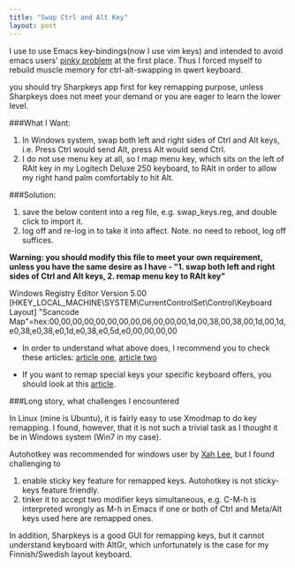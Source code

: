 ```yaml
---
title: "Swap Ctrl and Alt Key"
layout: post
---
```



I use to use Emacs key-bindings(now I use vim keys) and intended to avoid emacs users' [pinky problem](http://ergoemacs.org/emacs/emacs_pinky.html) at the first place. Thus I forced myself to rebuild muscle memory for ctrl-alt-swapping in qwert keyboard.

<div class="message">
you should try Sharpkeys app first for key remapping purpose, unless Sharpkeys does not meet your demand or you are eager to learn the lower level.
</div>

###What I Want:
1. In Windows system, swap both left and right sides of Ctrl and Alt keys, i.e. Press Ctrl would send Alt, press Alt would send Ctrl.
2. I do not use menu key at all, so I map menu key, which sits on the left of RAlt key in my Logitech Deluxe 250 keyboard, to RAlt in order to allow my right hand palm comfortably to hit Alt.

###Solution:

1. save the below content into a reg file, e.g. swap_keys.reg, and double click to import it.
2. log off and re-log in to take it into affect. Note. no need to reboot, log off suffices.

**Warning: you should modify this file to meet your own requirement, unless you have the same desire as I have - "1. swap both left and right sides of Ctrl and Alt keys, 2. remap menu key to RAlt key"**
<div class="message">
Windows Registry Editor Version 5.00
 [HKEY_LOCAL_MACHINE\SYSTEM\CurrentControlSet\Control\Keyboard Layout]
 "Scancode Map"=hex:00,00,00,00,00,00,00,00,06,00,00,00,1d,00,38,00,38,00,1d,00,1d,e0,38,e0,38,e0,1d,e0,38,e0,5d,e0,00,00,00,00
</div>


* In order to understand what above does, I recommend you to check these articles:
[article one](http://www.northcode.com/blog.php/2007/07/25/Securing-Windows-For-Use-As-A-Kiosk),
[article two](http://www.howtogeek.com/howto/windows-vista/disable-caps-lock-key-in-windows-vista/)

* If you want to remap special keys your specific keyboard offers, you should look at this [article](http://www.win.tue.nl/~aeb/linux/kbd/scancodes-6.html).

###Long story, what challenges I encountered

In Linux (mine is Ubuntu), it is fairly easy to use Xmodmap to do key remapping. I found, however, that it is not such a trivial task as I thought it be in Windows system (Win7 in my case).

Autohotkey was recommended for windows user by [Xah Lee](http://xahlee.info/mswin/Windows_keybinding.html), but I found challenging to

1. enable sticky key feature for remapped keys. Autohotkey is not sticky-keys feature friendly.
2. tinker it to accept two modifier keys simultaneous, e.g. C-M-h is interpreted wrongly as M-h in Emacs if one or both of Ctrl and Meta/Alt keys used here are remapped ones.

In addition, Sharpkeys is a good GUI for remapping keys, but it cannot understand keyboard with AltGr, which unfortunately is the case for my Finnish/Swedish layout keyboard.
